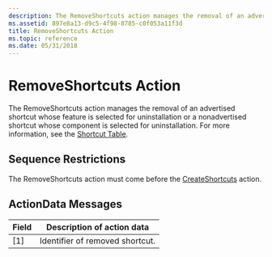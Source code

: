```yaml
---
description: The RemoveShortcuts action manages the removal of an advertised shortcut whose feature is selected for uninstallation or a nonadvertised shortcut whose component is selected for uninstallation. For more information, see the Shortcut Table.
ms.assetid: 897e8a13-d9c5-4f98-8785-c0f053a11f3d
title: RemoveShortcuts Action
ms.topic: reference
ms.date: 05/31/2018
---
```


# RemoveShortcuts Action

The RemoveShortcuts action manages the removal of an advertised shortcut whose feature is selected for uninstallation or a nonadvertised shortcut whose component is selected for uninstallation. For more information, see the [Shortcut Table](shortcut-table.md).

## Sequence Restrictions

The RemoveShortcuts action must come before the [CreateShortcuts](createshortcuts-action.md) action.

## ActionData Messages



| Field | Description of action data      |
|-------|---------------------------------|
| \[1\] | Identifier of removed shortcut. |



 

 

 



